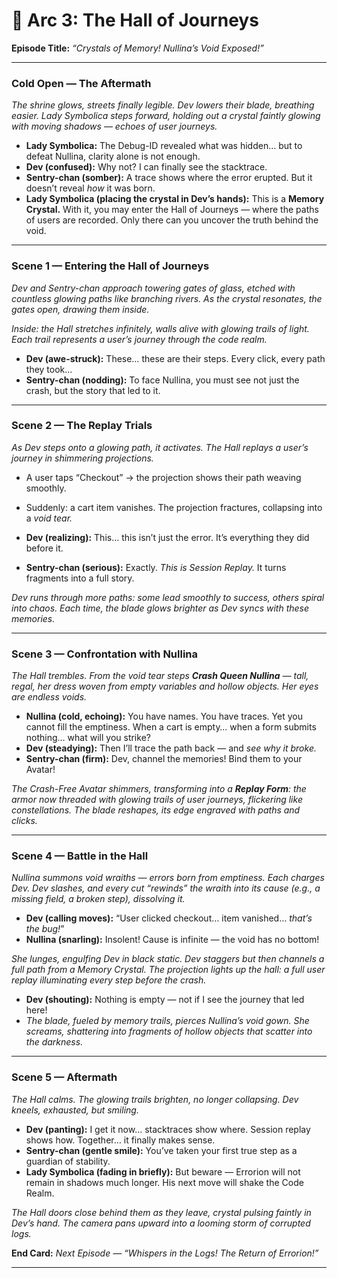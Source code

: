 # 🌌 Arc 3: The Hall of Journeys

**Episode Title:** _“Crystals of Memory! Nullina’s Void Exposed!”_

---

### **Cold Open — The Aftermath**

_The shrine glows, streets finally legible. Dev lowers their blade, breathing easier. Lady Symbolica steps forward, holding out a crystal faintly glowing with moving shadows — echoes of user journeys._

- **Lady Symbolica:** The Debug-ID revealed what was hidden… but to defeat Nullina, clarity alone is not enough.
- **Dev (confused):** Why not? I can finally see the stacktrace.
- **Sentry-chan (somber):** A trace shows where the error erupted. But it doesn’t reveal _how_ it was born.
- **Lady Symbolica (placing the crystal in Dev’s hands):** This is a **Memory Crystal.** With it, you may enter the Hall of Journeys — where the paths of users are recorded. Only there can you uncover the truth behind the void.

---

### **Scene 1 — Entering the Hall of Journeys**

_Dev and Sentry-chan approach towering gates of glass, etched with countless glowing paths like branching rivers. As the crystal resonates, the gates open, drawing them inside._

_Inside: the Hall stretches infinitely, walls alive with glowing trails of light. Each trail represents a user’s journey through the code realm._

- **Dev (awe-struck):** These… these are their steps. Every click, every path they took…
- **Sentry-chan (nodding):** To face Nullina, you must see not just the crash, but the story that led to it.

---

### **Scene 2 — The Replay Trials**

_As Dev steps onto a glowing path, it activates. The Hall replays a user’s journey in shimmering projections._

- A user taps “Checkout” → the projection shows their path weaving smoothly.

- Suddenly: a cart item vanishes. The projection fractures, collapsing into a _void tear._

- **Dev (realizing):** This… this isn’t just the error. It’s everything they did before it.

- **Sentry-chan (serious):** Exactly. _This is Session Replay._ It turns fragments into a full story.

_Dev runs through more paths: some lead smoothly to success, others spiral into chaos. Each time, the blade glows brighter as Dev syncs with these memories._

---

### **Scene 3 — Confrontation with Nullina**

_The Hall trembles. From the void tear steps **Crash Queen Nullina** — tall, regal, her dress woven from empty variables and hollow objects. Her eyes are endless voids._

- **Nullina (cold, echoing):** You have names. You have traces. Yet you cannot fill the emptiness. When a cart is empty… when a form submits nothing… what will you strike?
- **Dev (steadying):** Then I’ll trace the path back — and _see why it broke._
- **Sentry-chan (firm):** Dev, channel the memories! Bind them to your Avatar!

_The Crash-Free Avatar shimmers, transforming into a **Replay Form**: the armor now threaded with glowing trails of user journeys, flickering like constellations. The blade reshapes, its edge engraved with paths and clicks._

---

### **Scene 4 — Battle in the Hall**

_Nullina summons void wraiths — errors born from emptiness. Each charges Dev. Dev slashes, and every cut “rewinds” the wraith into its cause (e.g., a missing field, a broken step), dissolving it._

- **Dev (calling moves):** “User clicked checkout… item vanished… _that’s the bug!_”
- **Nullina (snarling):** Insolent! Cause is infinite — the void has no bottom!

_She lunges, engulfing Dev in black static. Dev staggers but then channels a full path from a Memory Crystal. The projection lights up the hall: a full user replay illuminating every step before the crash._

- **Dev (shouting):** Nothing is empty — not if I see the journey that led here!
- _The blade, fueled by memory trails, pierces Nullina’s void gown. She screams, shattering into fragments of hollow objects that scatter into the darkness._

---

### **Scene 5 — Aftermath**

_The Hall calms. The glowing trails brighten, no longer collapsing. Dev kneels, exhausted, but smiling._

- **Dev (panting):** I get it now… stacktraces show where. Session replay shows how. Together… it finally makes sense.
- **Sentry-chan (gentle smile):** You’ve taken your first true step as a guardian of stability.
- **Lady Symbolica (fading in briefly):** But beware — Errorion will not remain in shadows much longer. His next move will shake the Code Realm.

_The Hall doors close behind them as they leave, crystal pulsing faintly in Dev’s hand. The camera pans upward into a looming storm of corrupted logs._

**End Card:** _Next Episode — “Whispers in the Logs! The Return of Errorion!”_

---
